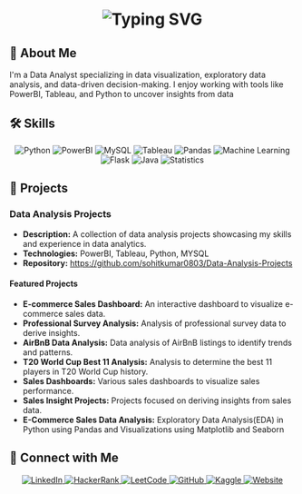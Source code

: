 <!-- # Hi there, I'm Sohit 👋 -->

<div align="center">
  <h1>
    <img src="https://readme-typing-svg.demolab.com?font=Fira+Code&weight=500&size=25&pause=100&color=33FF33&center=true&vCenter=true&width=435&lines=Hey..+I'm+Sohit👋;Welcome+to+my+GitHub+Profile!" alt="Typing SVG"/>
  </h1>
</div>


## 🚀 About Me
I'm a Data Analyst specializing in data visualization, exploratory data analysis, and data-driven decision-making. I enjoy working with tools like PowerBI, Tableau, and Python to uncover insights from data

## 🛠️ Skills
<div align="center">
  <img src="https://img.shields.io/badge/Python-3776AB?style=for-the-badge&logo=python&logoColor=white" alt="Python" />
  <img src="https://img.shields.io/badge/PowerBI-F2C811?style=for-the-badge&logo=powerbi&logoColor=black" alt="PowerBI" />
  <img src="https://img.shields.io/badge/MySQL-4479A1?style=for-the-badge&logo=mysql&logoColor=white" alt="MySQL" />
  <img src="https://img.shields.io/badge/Tableau-E97627?style=for-the-badge&logo=tableau&logoColor=white" alt="Tableau" />
  <img src="https://img.shields.io/badge/Pandas-150458?style=for-the-badge&logo=pandas&logoColor=white" alt="Pandas" />
  <img src="https://img.shields.io/badge/Machine%20Learning-FF6F00?style=for-the-badge&logo=machine-learning&logoColor=white" alt="Machine Learning" />
  <img src="https://img.shields.io/badge/Flask-000000?style=for-the-badge&logo=Flask&logoColor=white" alt="Flask" />
  <img src="https://img.shields.io/badge/Java-ED8B00?style=for-the-badge&logo=openjdk&logoColor=white" alt="Java" />
  <img src="https://img.shields.io/badge/Statistics-009688?style=for-the-badge&logo=statistics&logoColor=white" alt="Statistics" />
</div>

<!-- ## 📈 GitHub Stats
<div align="center">
  <img src="https://github-readme-stats.vercel.app/api?username=sohitkumar0803&show_icons=true&theme=radical" alt="GitHub Stats"/>
</div> -->


## 📂 Projects

### Data Analysis Projects
- **Description:** A collection of data analysis projects showcasing my skills and experience in data analytics.
- **Technologies:** PowerBI, Tableau, Python, MYSQL
- **Repository:** <a>https://github.com/sohitkumar0803/Data-Analysis-Projects</a>

#### Featured Projects
- **E-commerce Sales Dashboard:** An interactive dashboard to visualize e-commerce sales data.
- **Professional Survey Analysis:** Analysis of professional survey data to derive insights.
- **AirBnB Data Analysis:** Data analysis of AirBnB listings to identify trends and patterns.
- **T20 World Cup Best 11 Analysis:** Analysis to determine the best 11 players in T20 World Cup history.
- **Sales Dashboards:** Various sales dashboards to visualize sales performance.
- **Sales Insight Projects:** Projects focused on deriving insights from sales data.
- **E-Commerce Sales Data Analysis:** Exploratory Data Analysis(EDA) in Python using Pandas and Visualizations using Matplotlib and Seaborn


## 🔗 Connect with Me
<div align="center">
  <a href="https://www.linkedin.com/in/sohitkumar08/" target="_blank">
    <img src="https://img.shields.io/badge/LinkedIn-0077B5?style=for-the-badge&logo=linkedin&logoColor=white" alt="LinkedIn"/>
  </a>
  <a href="https://www.hackerrank.com/sohitmahato0803/" target="_blank">
    <img src="https://img.shields.io/badge/HackerRank-2EC866?style=for-the-badge&logo=hackerrank&logoColor=white" alt="HackerRank"/>
  </a>
  <a href="https://leetcode.com/sohitmahato0803/" target="_blank">
    <img src="https://img.shields.io/badge/LeetCode-FFA116?style=for-the-badge&logo=leetcode&logoColor=white" alt="LeetCode"/>
  </a>
  <a href="https://github.com/sohitkumar0803/" target="_blank">
    <img src="https://img.shields.io/badge/GitHub-181717?style=for-the-badge&logo=github&logoColor=white" alt="GitHub"/>
  </a>
  <a href="https://www.kaggle.com/sohitmahato/" target="_blank">
    <img src="https://img.shields.io/badge/Kaggle-20BEFF?style=for-the-badge&logo=kaggle&logoColor=white" alt="Kaggle"/>
  </a>
  <a href="https://sohit-portfolio.vercel.app/" target="_blank">
    <img src="https://img.shields.io/badge/Website-000000?style=for-the-badge&logo=Website&logoColor=white" alt="Website"/>
  </a>
</div>







<!--
**sohitkumar0803/sohitkumar0803** is a ✨ _special_ ✨ repository because its `README.md` (this file) appears on your GitHub profile.

Here are some ideas to get you started:

- 🔭 I’m currently working on ...
- 🌱 I’m currently learning ...
- 👯 I’m looking to collaborate on ...
- 🤔 I’m looking for help with ...
- 💬 Ask me about ...
- 📫 How to reach me: ...
- 😄 Pronouns: ...
- ⚡ Fun fact: ...
-->
